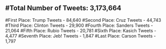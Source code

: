 #Total Number of Tweets: 3,173,664 
---
#First Place: Trump Tweets - 84,640
#Second Place: Cruz Tweets - 44,743
#Third Place: Clinton Tweets - 29,900
#Fourth Place: Sanders Tweets - 21,064
#Fifth Place: Rubio Tweets - 20,781
#Sixth Place: Kasich Tweets - 4,477
#Seventh Place: Jeb! Tweets - 1,847
#Last Place: Carson Tweets - 1,797
